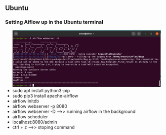 <h2>Ubuntu</h2>
<h3>Setting Aiflow up in the Ubuntu terminal</h3>
<ul>
  <img src="images/airflow-webserver-d.JPG">
  <li>sudo apt install python3-pip</li>
  <li>sudo pip3 install apache-airflow</li>
  <li>airflow initdb</li>
  <li>airflow webserver -p 8080</li>
  <li>airflow webserver -D -->> running airflow in the background</li>
  <li>airflow scheduler</li>
  <li>localhost:8080/admin</li>
  <li>ctrl + z -->>  stoping command</li>
</ul>
